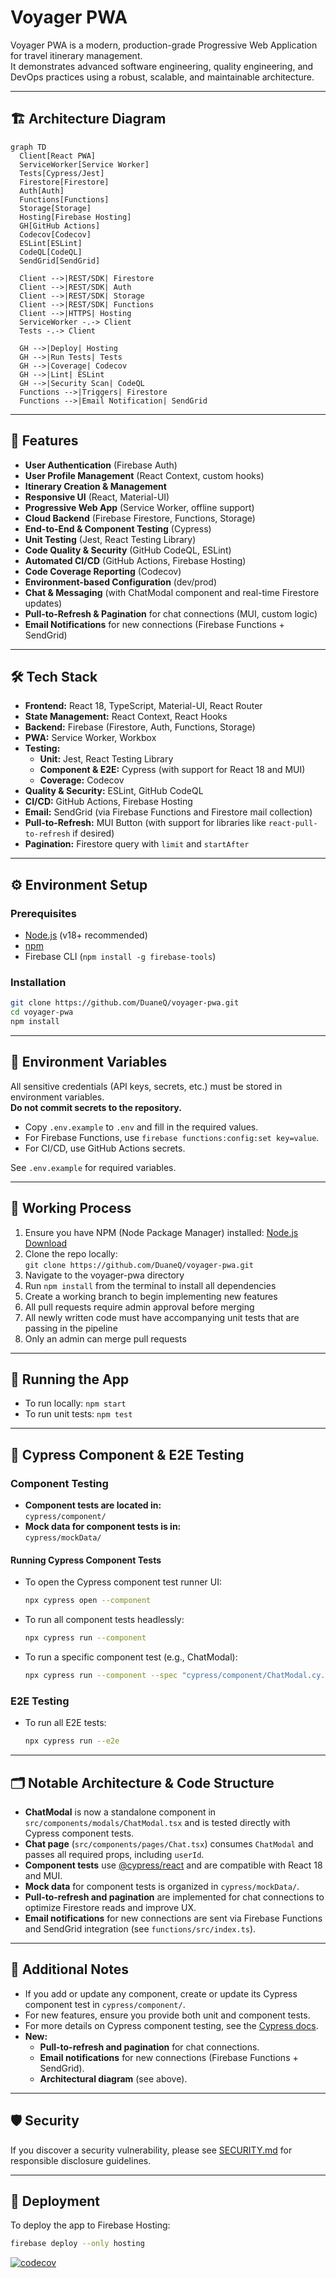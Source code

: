 # Voyager PWA

Voyager PWA is a modern, production-grade Progressive Web Application for travel itinerary management.  
It demonstrates advanced software engineering, quality engineering, and DevOps practices using a robust, scalable, and maintainable architecture.

---

## 🏗️ Architecture Diagram

```mermaid
graph TD
  Client[React PWA]
  ServiceWorker[Service Worker]
  Tests[Cypress/Jest]
  Firestore[Firestore]
  Auth[Auth]
  Functions[Functions]
  Storage[Storage]
  Hosting[Firebase Hosting]
  GH[GitHub Actions]
  Codecov[Codecov]
  ESLint[ESLint]
  CodeQL[CodeQL]
  SendGrid[SendGrid]

  Client -->|REST/SDK| Firestore
  Client -->|REST/SDK| Auth
  Client -->|REST/SDK| Storage
  Client -->|REST/SDK| Functions
  Client -->|HTTPS| Hosting
  ServiceWorker -.-> Client
  Tests -.-> Client

  GH -->|Deploy| Hosting
  GH -->|Run Tests| Tests
  GH -->|Coverage| Codecov
  GH -->|Lint| ESLint
  GH -->|Security Scan| CodeQL
  Functions -->|Triggers| Firestore
  Functions -->|Email Notification| SendGrid
```

---

## 🚀 Features

- **User Authentication** (Firebase Auth)
- **User Profile Management** (React Context, custom hooks)
- **Itinerary Creation & Management**
- **Responsive UI** (React, Material-UI)
- **Progressive Web App** (Service Worker, offline support)
- **Cloud Backend** (Firebase Firestore, Functions, Storage)
- **End-to-End & Component Testing** (Cypress)
- **Unit Testing** (Jest, React Testing Library)
- **Code Quality & Security** (GitHub CodeQL, ESLint)
- **Automated CI/CD** (GitHub Actions, Firebase Hosting)
- **Code Coverage Reporting** (Codecov)
- **Environment-based Configuration** (dev/prod)
- **Chat & Messaging** (with ChatModal component and real-time Firestore updates)
- **Pull-to-Refresh & Pagination** for chat connections (MUI, custom logic)
- **Email Notifications** for new connections (Firebase Functions + SendGrid)

---

## 🛠️ Tech Stack

- **Frontend:** React 18, TypeScript, Material-UI, React Router
- **State Management:** React Context, React Hooks
- **Backend:** Firebase (Firestore, Auth, Functions, Storage)
- **PWA:** Service Worker, Workbox
- **Testing:**
  - **Unit:** Jest, React Testing Library
  - **Component & E2E:** Cypress (with support for React 18 and MUI)
  - **Coverage:** Codecov
- **Quality & Security:** ESLint, GitHub CodeQL
- **CI/CD:** GitHub Actions, Firebase Hosting
- **Email:** SendGrid (via Firebase Functions and Firestore mail collection)
- **Pull-to-Refresh:** MUI Button (with support for libraries like `react-pull-to-refresh` if desired)
- **Pagination:** Firestore query with `limit` and `startAfter`

---

## ⚙️ Environment Setup

### Prerequisites

- [Node.js](https://nodejs.org/en/download/) (v18+ recommended)
- [npm](https://www.npmjs.com/)
- Firebase CLI (`npm install -g firebase-tools`)

### Installation

```bash
git clone https://github.com/DuaneQ/voyager-pwa.git
cd voyager-pwa
npm install
```

---

## 🔑 Environment Variables

All sensitive credentials (API keys, secrets, etc.) must be stored in environment variables.  
**Do not commit secrets to the repository.**

- Copy `.env.example` to `.env` and fill in the required values.
- For Firebase Functions, use `firebase functions:config:set key=value`.
- For CI/CD, use GitHub Actions secrets.

See `.env.example` for required variables.

---

## 🏁 Working Process

1. Ensure you have NPM (Node Package Manager) installed: [Node.js Download](https://nodejs.org/en/download/)
2. Clone the repo locally:  
   `git clone https://github.com/DuaneQ/voyager-pwa.git`
3. Navigate to the voyager-pwa directory
4. Run `npm install` from the terminal to install all dependencies
5. Create a working branch to begin implementing new features
6. All pull requests require admin approval before merging
7. All newly written code must have accompanying unit tests that are passing in the pipeline
8. Only an admin can merge pull requests

---

## 🚀 Running the App

- To run locally: `npm start`
- To run unit tests: `npm test`

---

## 🧪 Cypress Component & E2E Testing

### Component Testing

- **Component tests are located in:**  
  `cypress/component/`
- **Mock data for component tests is in:**  
  `cypress/mockData/`

#### Running Cypress Component Tests

- To open the Cypress component test runner UI:
  ```bash
  npx cypress open --component
  ```
- To run all component tests headlessly:
  ```bash
  npx cypress run --component
  ```
- To run a specific component test (e.g., ChatModal):
  ```bash
  npx cypress run --component --spec "cypress/component/ChatModal.cy.tsx"
  ```

### E2E Testing

- To run all E2E tests:
  ```bash
  npx cypress run --e2e
  ```

---

## 🗂️ Notable Architecture & Code Structure

- **ChatModal** is now a standalone component in `src/components/modals/ChatModal.tsx` and is tested directly with Cypress component tests.
- **Chat page** (`src/components/pages/Chat.tsx`) consumes `ChatModal` and passes all required props, including `userId`.
- **Component tests** use [@cypress/react](https://docs.cypress.io/guides/component-testing/introduction) and are compatible with React 18 and MUI.
- **Mock data** for component tests is organized in `cypress/mockData/`.
- **Pull-to-refresh and pagination** are implemented for chat connections to optimize Firestore reads and improve UX.
- **Email notifications** for new connections are sent via Firebase Functions and SendGrid integration (see `functions/src/index.ts`).

---

## 📝 Additional Notes

- If you add or update any component, create or update its Cypress component test in `cypress/component/`.
- For new features, ensure you provide both unit and component tests.
- For more details on Cypress component testing, see the [Cypress docs](https://docs.cypress.io/guides/component-testing/introduction).
- **New:**
  - **Pull-to-refresh and pagination** for chat connections.
  - **Email notifications** for new connections (Firebase Functions + SendGrid).
  - **Architectural diagram** (see above).

---

## 🛡️ Security

If you discover a security vulnerability, please see [SECURITY.md](SECURITY.md) for responsible disclosure guidelines.

---

## 🚀 Deployment

To deploy the app to Firebase Hosting:

```bash
firebase deploy --only hosting
```

[![codecov](https://codecov.io/gh/DuaneQ/voyager-pwa/branch/main/graph/badge.svg)](https://codecov.io/gh/DuaneQ/voyager-pwa)
